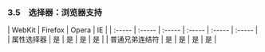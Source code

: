 ### 3.5　选择器：浏览器支持

| WebKit | Firefox | Opera | IE |
| :-----  | :-----  | :-----  | :-----  | :-----  | :-----  |
| 属性选择器 | 是 | 是 | 是 | 是 |
| 普通兄弟连结符 | 是 | 是 | 是 | 是 |



